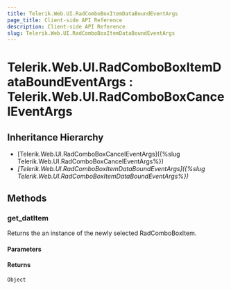 ```yaml
---
title: Telerik.Web.UI.RadComboBoxItemDataBoundEventArgs
page_title: Client-side API Reference
description: Client-side API Reference
slug: Telerik.Web.UI.RadComboBoxItemDataBoundEventArgs
---
```


# Telerik.Web.UI.RadComboBoxItemDataBoundEventArgs : Telerik.Web.UI.RadComboBoxCancelEventArgs 

## Inheritance Hierarchy

* [Telerik.Web.UI.RadComboBoxCancelEventArgs]({%slug Telerik.Web.UI.RadComboBoxCancelEventArgs%})
* *[Telerik.Web.UI.RadComboBoxItemDataBoundEventArgs]({%slug Telerik.Web.UI.RadComboBoxItemDataBoundEventArgs%})*

## Methods

###  get_datItem

Returns the an instance of the newly selected RadComboBoxItem.

#### Parameters

#### Returns

`Object`

